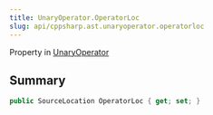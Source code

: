 ```yaml
---
title: UnaryOperator.OperatorLoc
slug: api/cppsharp.ast.unaryoperator.operatorloc
---
```

Property in [UnaryOperator](/api/cppsharp/ast/unaryoperator)

## Summary



```csharp
public SourceLocation OperatorLoc { get; set; }
```

